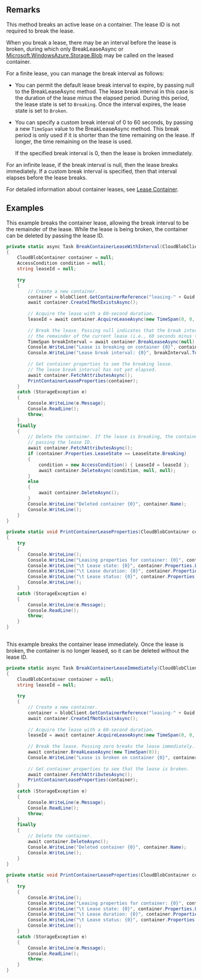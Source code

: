 ## Remarks  
 This method breaks an active lease on a container. The lease ID is not required to break the lease.  
  
 When you break a lease, there may be an interval before the lease is broken, during which only BreakLeaseAsync or [Microsoft.WindowsAzure.Storage.Blob](assetId:///N:Microsoft.WindowsAzure.Storage.Blob?qualifyHint=False&autoUpgrade=True) may be called on the leased container.  
  
 For a finite lease, you can manage the break interval as follows:  
  
-   You can permit the default lease break interval to expire, by passing null to the BreakLeaseAsync method. The lease break interval in this case is the duration of the lease minus the elapsed period. During this period, the lease state is set to `Breaking`. Once the interval expires, the lease state is set to `Broken`.  
  
-   You can specify a custom break interval of 0 to 60 seconds, by passing a new `TimeSpan` value to the BreakLeaseAsync method.  This break period is only used if it is shorter than the time remaining on the lease. If longer, the time remaining on the lease is used.  
  
     If the specified break interval is 0, then the lease is broken immediately.  
  
 For an infinite lease, if the break interval is null, then the lease breaks immediately. If a custom break interval is specified, then that interval elapses before the lease breaks.  
  
 For detailed information about container leases, see [Lease Container](../Topic/Lease%20Container.md).  
  
## Examples  
 This example breaks the container lease, allowing the break interval to be the remainder of the lease. While the lease is being broken, the container can be deleted by passing the lease ID.  
  
```c#  
private static async Task BreakContainerLeaseWithInterval(CloudBlobClient blobClient)  
{  
    CloudBlobContainer container = null;  
    AccessCondition condition = null;  
    string leaseId = null;  
  
    try  
    {  
        // Create a new container.  
        container = blobClient.GetContainerReference("leasing-" + Guid.NewGuid());  
        await container.CreateIfNotExistsAsync();  
  
        // Acquire the lease with a 60-second duration.  
        leaseId = await container.AcquireLeaseAsync(new TimeSpan(0, 0, 60), null);  
  
        // Break the lease. Passing null indicates that the break interval will be   
        // the remainder of the current lease (i.e., 60 seconds minus the elapsed interval).  
        TimeSpan breakInterval = await container.BreakLeaseAsync(null);  
        Console.WriteLine("Lease is breaking on container {0}", container.Name);  
        Console.WriteLine("Lease break interval: {0}", breakInterval.ToString());  
  
        // Get container properties to see the breaking lease.  
        // The lease break interval has not yet elapsed.  
        await container.FetchAttributesAsync();  
        PrintContainerLeaseProperties(container);  
    }  
    catch (StorageException e)  
    {  
        Console.WriteLine(e.Message);  
        Console.ReadLine();  
        throw;  
    }  
    finally  
    {  
        // Delete the container. If the lease is breaking, the container can be deleted by  
        // passing the lease ID.   
        await container.FetchAttributesAsync();  
        if (container.Properties.LeaseState == LeaseState.Breaking)  
        {   
            condition = new AccessCondition() { LeaseId = leaseId };  
            await container.DeleteAsync(condition, null, null);  
        }  
        else  
        {  
            await container.DeleteAsync();  
        }  
        Console.WriteLine("Deleted container {0}", container.Name);  
        Console.WriteLine();  
    }  
}  
  
private static void PrintContainerLeaseProperties(CloudBlobContainer container)  
{  
    try  
    {  
        Console.WriteLine();  
        Console.WriteLine("Leasing properties for container: {0}", container.Name);  
        Console.WriteLine("\t Lease state: {0}", container.Properties.LeaseState);  
        Console.WriteLine("\t Lease duration: {0}", container.Properties.LeaseDuration);  
        Console.WriteLine("\t Lease status: {0}", container.Properties.LeaseStatus);  
        Console.WriteLine();  
    }  
    catch (StorageException e)  
    {  
        Console.WriteLine(e.Message);  
        Console.ReadLine();  
        throw;  
    }  
}  
  
```  
  
 This example breaks the container lease immediately. Once the lease is broken, the container is no longer leased, so it can be deleted without the lease ID.  
  
```c#  
private static async Task BreakContainerLeaseImmediately(CloudBlobClient blobClient)  
{  
    CloudBlobContainer container = null;  
    string leaseId = null;  
  
    try  
    {  
        // Create a new container.  
        container = blobClient.GetContainerReference("leasing-" + Guid.NewGuid());  
        await container.CreateIfNotExistsAsync();  
  
        // Acquire the lease with a 60-second duration.  
        leaseId = await container.AcquireLeaseAsync(new TimeSpan(0, 0, 60), null);  
  
        // Break the lease. Passing zero breaks the lease immediately.  
        await container.BreakLeaseAsync(new TimeSpan(0));  
        Console.WriteLine("Lease is broken on container {0}", container.Name);  
  
        // Get container properties to see that the lease is broken.  
        await container.FetchAttributesAsync();  
        PrintContainerLeaseProperties(container);  
    }  
    catch (StorageException e)  
    {  
        Console.WriteLine(e.Message);  
        Console.ReadLine();  
        throw;  
    }  
    finally  
    {  
        // Delete the container.   
        await container.DeleteAsync();  
        Console.WriteLine("Deleted container {0}", container.Name);  
        Console.WriteLine();  
    }  
}  
  
private static void PrintContainerLeaseProperties(CloudBlobContainer container)  
{  
    try  
    {  
        Console.WriteLine();  
        Console.WriteLine("Leasing properties for container: {0}", container.Name);  
        Console.WriteLine("\t Lease state: {0}", container.Properties.LeaseState);  
        Console.WriteLine("\t Lease duration: {0}", container.Properties.LeaseDuration);  
        Console.WriteLine("\t Lease status: {0}", container.Properties.LeaseStatus);  
        Console.WriteLine();  
    }  
    catch (StorageException e)  
    {  
        Console.WriteLine(e.Message);  
        Console.ReadLine();  
        throw;  
    }  
}  
  
```